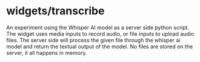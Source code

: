 # widgets/transcribe

An experiment using the Whisper AI model as a server side python script. The widget uses media inputs to record audio, or file inputs to upload audio files. The server side will process the given file through the whisper ai model and return the textual output of the model. No files are stored on the server, it all happens in memory.
